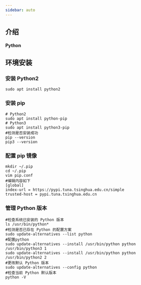 ```yaml
---
sidebar: auto
---
```


## 介绍

#### Python

## 环境安装

### 安装 Python2

```shell
sudo apt install python2
```

### 安装 pip

```shell
# Python2
sudo apt install python-pip
# Python3
sudo apt install python3-pip
#检测是否安装成功
pip --version
pip3 --version
```

### 配置 pip 镜像

```shell
mkdir ~/.pip
cd ~/.pip
vim pip.conf
#编辑内容如下
[global]
index-url = https://pypi.tuna.tsinghua.edu.cn/simple
trusted-host = pypi.tuna.tsinghua.edu.cn
```

### 管理 Python 版本

```shell
#检查系统已安装的 Python 版本
ls /usr/bin/python*
#检测是否已存在 Python 的配置方案
sudo update-alternatives --list python
#配置python
sudo update-alternatives --install /usr/bin/python python /usr/bin/python3 1
sudo update-alternatives --install /usr/bin/python python /usr/bin/python2 2
#更改默认 Python 版本
sudo update-alternatives --config python
#检查当前 Python 默认版本
python -V
```
